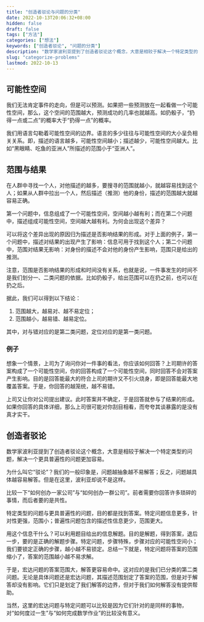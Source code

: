 ```yaml
---
title: "创造者驳论与问题的分类"
date: 2022-10-13T20:06:32+08:00
hidden: false
draft: false
tags: ["方法"]
categories: ["想法"]
keywords: ["创造者驳论", "问题的分类"]
description: "数学家波利亚提到了创造者驳论这个概念，大意是相较于解决一个特定类型的问题，解决一个更具普遍性的问题更加容易。"
slug: "categorize-problems"
lastmod: 2022-10-13
---
```


## 可能性空间

我们无法肯定事件的走向，但是可以预测。如果把一些预测放在一起看做一个可能性空间，那么，这个空间的范围越大，预测成功的几率也就越高。如扔骰子，“扔得一点或二点”的概率大于“扔得一点”的概率。

我们用语言勾勒着可能性空间的边界。语言的多少往往与可能性空间的大小呈负相关关系。即，描述的语言越多，可能性空间越小；描述越少，可能性空间越大。比如“黑眼睛、吃鱼的亚洲人”所描述的范围小于“亚洲人”。

## 范围与结果

在人群中寻找一个人，对他描述的越多，要搜寻的范围就越小，就越容易找到这个人；如果从人群中拉出一个人，然后描述（推测）他的身份，描述的范围越大就越容易正确。

第一个问题中，信息组成了一个可能性空间，空间越小越有利；而在第二个问题中，描述组成可能性空间，空间越大越有利。为何会出现这个差异？

可以将这个差异出现的原因归为描述是否影响结果的形成。对于上面的例子，第一个问题中，描述对结果的出现产生了影响：信息可用于找到这个人；第二个问题中，范围对结果无影响：对身份的描述不会对他的身份产生影响，范围只是给出的推测。

注意，范围是否影响结果的形成和时间没有关系，也就是说，一件事发生的时间不是我们划分一、二类问题的依据。比如扔骰子，给出范围可以在扔之前，也可以在扔之后。

据此，我们可以得到以下结论：
1. 范围越大，越易对、越不易定位；
2. 范围越小，越易错、越易定位。

其中，对与错对应的是第二类问题，定位对应的是第一类问题。

### 例子

想象一个情景，上司为了询问你对一件事的看法，你应该如何回答？上司期许的答案构成了一个可能性空间，你的回答构成了一个可能性空间，同时回答不会对答案产生影响。目的是回答能最大的符合上司的期许又不引火烧身，即是回答能最大地覆盖答案。于是，你回答的越笼统，越不易错。

上司又让你对公司提出建议。此时答案并不确定，于是回答就参与了结果的形成。如果你回答的具体详细，那么上司很可能对你刮目相看，而夸夸其谈暴露的是没有真才实干。

## 创造者驳论

数学家波利亚提到了创造者驳论这个概念，大意是相较于解决一个特定类型的问题，解决一个更具普遍性的问题更加容易。

为什么叫它“驳论”？我们的一般印象是，问题越抽象越不易解答；反之，问题越具体越容易解答。但是在这里，波利亚却说不是这样。

比较一下“如何创办一家公司”与“如何创办一群公司”。前者需要你回答许多琐碎的事情，而后者要的是共性。

特定类型的问题与更具普遍性的问题，目的都是找到答案。特定问题信息更多，针对性更强，范围小；普遍性问题包含的描述性信息更少，范围更大。

用这个信息干什么？可以利用题目给出的信息解题。目的是解题，得到答案，退后一步，要的是正确的解题步骤。特定问题，步骤特殊，步骤对应的可能性空间小；我们要锁定正确的步骤，越小越不易锁定。总结一下就是，特定问题将答案的范围缩小了，答案的范围越小越不易求解。

于是，宏达问题的答案范围大，解答更容易命中。这对应的是我们已分类的第二类问题。无论是具体问题还是宏达问题，其描述范围划定了答案的范围，但是对于解答却没有影响。它们只是划定了我们解答的边界，但对于我们如何解答没有提供帮助。

当然，这里的宏达问题与特定问题可以比较是因为它们针对的是同样的事物，对“如何度过一生”与“如何完成数学作业”的比较没有意义。





